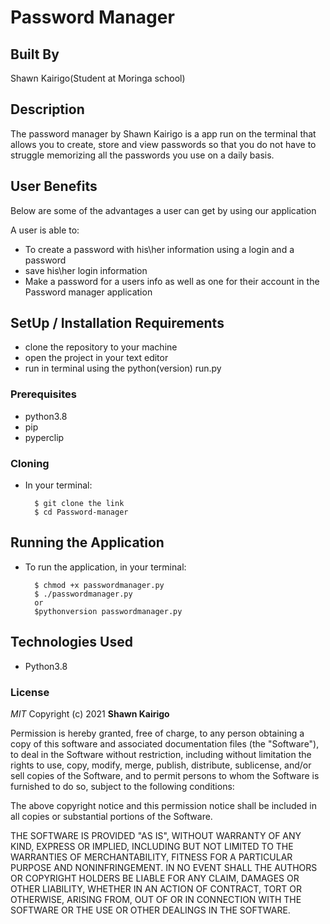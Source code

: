 # Password Manager

## Built By
Shawn Kairigo(Student at Moringa school)

## Description
The password manager by Shawn Kairigo is a app run on the terminal that allows you to create, store and view passwords so that you do not have to struggle memorizing all the passwords you use on a daily basis.

## User Benefits
Below are some of the advantages a user can get by using our application

A user is able to:
* To create a password with his\her information using a login and a password
* save his\her login information
* Make a password for a users info as well as one for their account in the Password manager application

## SetUp / Installation Requirements
* clone the repository to your machine
* open the project in your text editor
* run in terminal using the python(version) run.py

### Prerequisites
* python3.8
* pip
* pyperclip

### Cloning
* In your terminal:

        $ git clone the link
        $ cd Password-manager

## Running the Application
* To run the application, in your terminal:

        $ chmod +x passwordmanager.py
        $ ./passwordmanager.py
        or
        $pythonversion passwordmanager.py

## Technologies Used
* Python3.8

### License

*MIT*
Copyright (c) 2021 **Shawn Kairigo**

Permission is hereby granted, free of charge, to any person obtaining a copy of this software and associated documentation files (the "Software"), to deal in the Software without restriction, including without limitation the rights to use, copy, modify, merge, publish, distribute, sublicense, and/or sell copies of the Software, and to permit persons to whom the Software is furnished to do so, subject to the following conditions:

The above copyright notice and this permission notice shall be included in all copies or substantial portions of the Software.

THE SOFTWARE IS PROVIDED "AS IS", WITHOUT WARRANTY OF ANY KIND, EXPRESS OR IMPLIED, INCLUDING BUT NOT LIMITED TO THE WARRANTIES OF MERCHANTABILITY, FITNESS FOR A PARTICULAR PURPOSE AND NONINFRINGEMENT. IN NO EVENT SHALL THE AUTHORS OR COPYRIGHT HOLDERS BE LIABLE FOR ANY CLAIM, DAMAGES OR OTHER LIABILITY, WHETHER IN AN ACTION OF CONTRACT, TORT OR OTHERWISE, ARISING FROM, OUT OF OR IN CONNECTION WITH THE SOFTWARE OR THE USE OR OTHER DEALINGS IN THE SOFTWARE.

